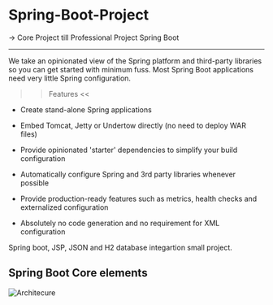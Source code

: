# Spring-Boot-Project

  -> Core Project till Professional Project Spring Boot

------------  - - - - - - - - - - - - - - - - - - - - - - -   --------------


We take an opinionated view of the Spring platform and third-party libraries so you can get started with minimum fuss. Most Spring Boot applications need very little Spring configuration.

>> Features <<
* Create stand-alone Spring applications

* Embed Tomcat, Jetty or Undertow directly (no need to deploy WAR files)

* Provide opinionated 'starter' dependencies to simplify your build configuration

* Automatically configure Spring and 3rd party libraries whenever possible

* Provide production-ready features such as metrics, health checks and externalized configuration

* Absolutely no code generation and no requirement for XML configuration


Spring boot, JSP, JSON and H2 database integartion small project. 

## Spring Boot Core elements

![Architecure](https://user-images.githubusercontent.com/11626327/74656927-85eb6500-51d2-11ea-8352-20dfd49ff57b.jpg)
